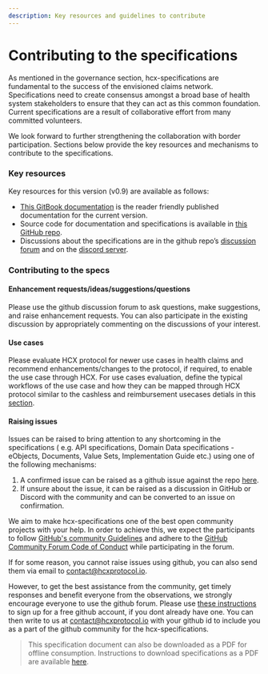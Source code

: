 ```yaml
---
description: Key resources and guidelines to contribute
---
```


# Contributing to the specifications

As mentioned in the governance section, hcx-specifications are fundamental to the success of the envisioned claims network. Specifications need to create consensus amongst a broad base of health system stakeholders to ensure that they can act as this common foundation. Current specifications are a result of collaborative effort from many committed volunteers.

We look forward to further strengthening the collaboration with border participation. Sections below provide the key resources and mechanisms to contribute to the specifications.

### Key resources

Key resources for this version (v0.9) are available as follows:

* [This GitBook documentation](./) is the reader friendly published documentation for the current version.
* Source code for documentation and specifications is available in [this GitHub repo](https://github.com/hcx-project/hcx-specs/tree/v0.8).
* Discussions about the specifications are in the github repo’s [discussion forum](https://github.com/hcx-project/hcx-specs/discussions) and on the [discord server](https://discord.gg/jxMTMh5RYw).

### Contributing to the specs

#### Enhancement requests/ideas/suggestions/questions

Please use the github discussion forum to ask questions, make suggestions, and raise enhancement requests. You can also participate in the existing discussion by appropriately commenting on the discussions of your interest.

#### Use cases

Please evaluate HCX protocol for newer use cases in health claims and recommend enhancements/changes to the protocol, if required, to enable the use case through HCX. For use cases evaluation, define the typical workflows of the use case and how they can be mapped through HCX protocol similar to the cashless and reimbursement usecases detials in this [section](how-to-submit-responses.md#use-cases).

#### Raising issues

Issues can be raised to bring attention to any shortcoming in the specifications ( e.g. API specifications, Domain Data specifications - eObjects, Documents, Value Sets, Implementation Guide etc.) using one of the following mechanisms:

1. A confirmed issue can be raised as a github issue against the repo [here](https://github.com/hcx-project/hcx-specs/issues).
2. If unsure about the issue, it can be raised as a discussion in GitHub or Discord with the community and can be converted to an issue on confirmation.

We aim to make hcx-specifications one of the best open community projects with your help. In order to achieve this, we expect the participants to follow [GitHub's community Guidelines](https://docs.github.com/en/github/site-policy/github-community-guidelines) and adhere to the [GitHub Community Forum Code of Conduct](https://docs.github.com/en/github/site-policy/github-community-forum-code-of-conduct) while participating in the forum.

If for some reason, you cannot raise issues using github, you can also send them via email to [contact@hcxprotocol.io](mailto:contact@hcxprotocol.io).

However, to get the best assistance from the community, get timely responses and benefit everyone from the observations, we strongly encourage everyone to use the github forum. Please use [these instructions](https://docs.github.com/en/get-started/signing-up-for-github/signing-up-for-a-new-github-account) to sign up for a free github account, if you dont already have one. You can then write to us at [contact@hcxprotocol.io](mailto:contact@hcxprotocol.io) with your github id to include you as a part of the github community for the hcx-specifications.

> This specification document can also be downloaded as a PDF for offline consumption. Instructions to download specifications as a PDF are available [here](https://docs.gitbook.com/features/pdf-export#export-entire-space).
